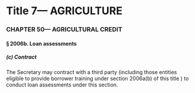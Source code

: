 
# Title 7— AGRICULTURE
### CHAPTER 50— AGRICULTURAL CREDIT
#### § 2006b. Loan assessments
##### (c) Contract

The Secretary may contract with a third party (including those entities eligible to provide borrower training under section 2006a(b) of this title ) to conduct loan assessments under this section.

